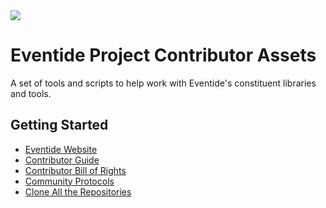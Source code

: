 <img src="https://s3.amazonaws.com/media.eventide-project.org/eventide-icon-100.png" />

# Eventide Project Contributor Assets

A set of tools and scripts to help work with Eventide's constituent libraries and tools.

## Getting Started

- [Eventide Website](https://eventide-project.org/)
- [Contributor Guide](https://github.com/eventide-project/contributor-assets/blob/master/contributor-guide/contributor-guide.md)
- [Contributor Bill of
  Rights](https://github.com/eventide-project/contributor-assets/blob/master/contributor-guide/contributor-bill-of-rights.md)
- [Community Protocols](https://github.com/eventide-project/contributor-assets/blob/master/community-protocols.md)
- [Clone All the Repositories](https://github.com/eventide-project/contributor-assets/blob/master/get-projects.md)
